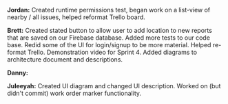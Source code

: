 **Jordan:** Created runtime permissions test, began work on a list-view of nearby / all issues, helped reformat Trello board. 

**Brett:** Created stated button to allow user to add location to new reports that are saved on our Firebase database. Added more tests to our code base. Redid some of the UI for login/signup to be more material. Helped re-format Trello. Demonstration video for Sprint 4. Added diagrams to architecture document and descriptions.

**Danny:**

**Juleeyah:** Created UI diagram and changed UI description. Worked on (but didn't commit) work order marker functionality.
